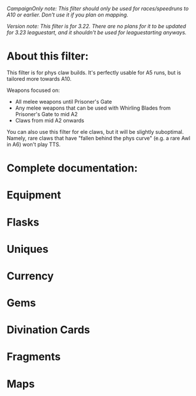 *CampaignOnly note: This filter should only be used for races/speedruns to A10 or earlier. Don't use it if you plan on mapping.*

*Version note: This filter is for 3.22. There are no plans for it to be updated for 3.23 leaguestart, and it shouldn't be used for leaguestarting anyways.*

# About this filter:

This filter is for phys claw builds. It's perfectly usable for A5 runs, but is tailored more towards A10. 

Weapons focused on: 
- All melee weapons until Prisoner's Gate
- Any melee weapons that can be used with Whirling Blades from Prisoner's Gate to mid A2
- Claws from mid A2 onwards

You can also use this filter for ele claws, but it will be slightly suboptimal. Namely, rare claws that have "fallen behind the phys curve" (e.g. a rare Awl in A6) won't play TTS.

# Complete documentation:

# Equipment

# Flasks

# Uniques

# Currency

# Gems

# Divination Cards

# Fragments

# Maps